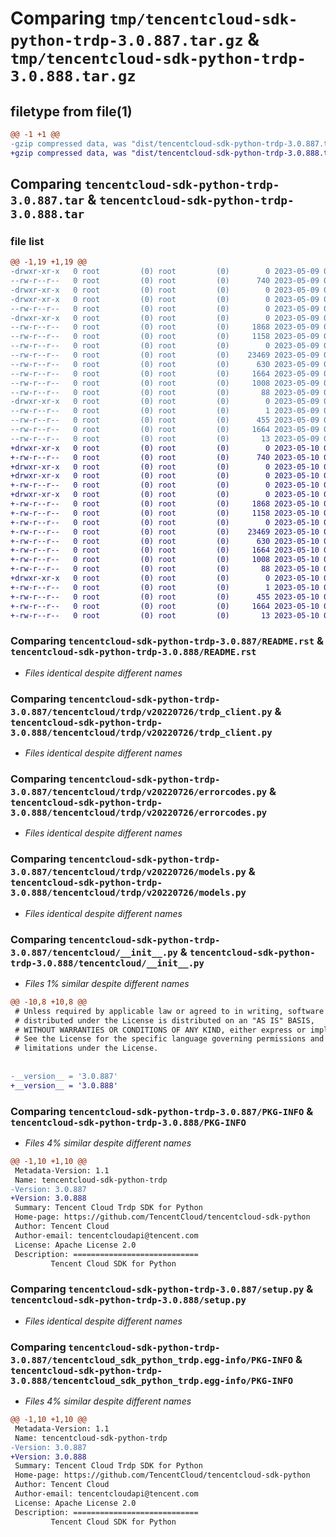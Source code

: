 # Comparing `tmp/tencentcloud-sdk-python-trdp-3.0.887.tar.gz` & `tmp/tencentcloud-sdk-python-trdp-3.0.888.tar.gz`

## filetype from file(1)

```diff
@@ -1 +1 @@
-gzip compressed data, was "dist/tencentcloud-sdk-python-trdp-3.0.887.tar", last modified: Tue May  9 03:23:43 2023, max compression
+gzip compressed data, was "dist/tencentcloud-sdk-python-trdp-3.0.888.tar", last modified: Wed May 10 02:58:13 2023, max compression
```

## Comparing `tencentcloud-sdk-python-trdp-3.0.887.tar` & `tencentcloud-sdk-python-trdp-3.0.888.tar`

### file list

```diff
@@ -1,19 +1,19 @@
-drwxr-xr-x   0 root         (0) root         (0)        0 2023-05-09 03:23:43.000000 tencentcloud-sdk-python-trdp-3.0.887/
--rw-r--r--   0 root         (0) root         (0)      740 2023-05-09 03:23:43.000000 tencentcloud-sdk-python-trdp-3.0.887/README.rst
-drwxr-xr-x   0 root         (0) root         (0)        0 2023-05-09 03:23:43.000000 tencentcloud-sdk-python-trdp-3.0.887/tencentcloud/
-drwxr-xr-x   0 root         (0) root         (0)        0 2023-05-09 03:23:43.000000 tencentcloud-sdk-python-trdp-3.0.887/tencentcloud/trdp/
--rw-r--r--   0 root         (0) root         (0)        0 2023-05-09 03:23:43.000000 tencentcloud-sdk-python-trdp-3.0.887/tencentcloud/trdp/__init__.py
-drwxr-xr-x   0 root         (0) root         (0)        0 2023-05-09 03:23:43.000000 tencentcloud-sdk-python-trdp-3.0.887/tencentcloud/trdp/v20220726/
--rw-r--r--   0 root         (0) root         (0)     1868 2023-05-09 03:23:43.000000 tencentcloud-sdk-python-trdp-3.0.887/tencentcloud/trdp/v20220726/trdp_client.py
--rw-r--r--   0 root         (0) root         (0)     1158 2023-05-09 03:23:43.000000 tencentcloud-sdk-python-trdp-3.0.887/tencentcloud/trdp/v20220726/errorcodes.py
--rw-r--r--   0 root         (0) root         (0)        0 2023-05-09 03:23:43.000000 tencentcloud-sdk-python-trdp-3.0.887/tencentcloud/trdp/v20220726/__init__.py
--rw-r--r--   0 root         (0) root         (0)    23469 2023-05-09 03:23:43.000000 tencentcloud-sdk-python-trdp-3.0.887/tencentcloud/trdp/v20220726/models.py
--rw-r--r--   0 root         (0) root         (0)      630 2023-05-09 03:23:43.000000 tencentcloud-sdk-python-trdp-3.0.887/tencentcloud/__init__.py
--rw-r--r--   0 root         (0) root         (0)     1664 2023-05-09 03:23:43.000000 tencentcloud-sdk-python-trdp-3.0.887/PKG-INFO
--rw-r--r--   0 root         (0) root         (0)     1008 2023-05-09 03:23:43.000000 tencentcloud-sdk-python-trdp-3.0.887/setup.py
--rw-r--r--   0 root         (0) root         (0)       88 2023-05-09 03:23:43.000000 tencentcloud-sdk-python-trdp-3.0.887/setup.cfg
-drwxr-xr-x   0 root         (0) root         (0)        0 2023-05-09 03:23:43.000000 tencentcloud-sdk-python-trdp-3.0.887/tencentcloud_sdk_python_trdp.egg-info/
--rw-r--r--   0 root         (0) root         (0)        1 2023-05-09 03:23:43.000000 tencentcloud-sdk-python-trdp-3.0.887/tencentcloud_sdk_python_trdp.egg-info/dependency_links.txt
--rw-r--r--   0 root         (0) root         (0)      455 2023-05-09 03:23:43.000000 tencentcloud-sdk-python-trdp-3.0.887/tencentcloud_sdk_python_trdp.egg-info/SOURCES.txt
--rw-r--r--   0 root         (0) root         (0)     1664 2023-05-09 03:23:43.000000 tencentcloud-sdk-python-trdp-3.0.887/tencentcloud_sdk_python_trdp.egg-info/PKG-INFO
--rw-r--r--   0 root         (0) root         (0)       13 2023-05-09 03:23:43.000000 tencentcloud-sdk-python-trdp-3.0.887/tencentcloud_sdk_python_trdp.egg-info/top_level.txt
+drwxr-xr-x   0 root         (0) root         (0)        0 2023-05-10 02:58:13.000000 tencentcloud-sdk-python-trdp-3.0.888/
+-rw-r--r--   0 root         (0) root         (0)      740 2023-05-10 02:58:13.000000 tencentcloud-sdk-python-trdp-3.0.888/README.rst
+drwxr-xr-x   0 root         (0) root         (0)        0 2023-05-10 02:58:13.000000 tencentcloud-sdk-python-trdp-3.0.888/tencentcloud/
+drwxr-xr-x   0 root         (0) root         (0)        0 2023-05-10 02:58:13.000000 tencentcloud-sdk-python-trdp-3.0.888/tencentcloud/trdp/
+-rw-r--r--   0 root         (0) root         (0)        0 2023-05-10 02:58:13.000000 tencentcloud-sdk-python-trdp-3.0.888/tencentcloud/trdp/__init__.py
+drwxr-xr-x   0 root         (0) root         (0)        0 2023-05-10 02:58:13.000000 tencentcloud-sdk-python-trdp-3.0.888/tencentcloud/trdp/v20220726/
+-rw-r--r--   0 root         (0) root         (0)     1868 2023-05-10 02:58:13.000000 tencentcloud-sdk-python-trdp-3.0.888/tencentcloud/trdp/v20220726/trdp_client.py
+-rw-r--r--   0 root         (0) root         (0)     1158 2023-05-10 02:58:13.000000 tencentcloud-sdk-python-trdp-3.0.888/tencentcloud/trdp/v20220726/errorcodes.py
+-rw-r--r--   0 root         (0) root         (0)        0 2023-05-10 02:58:13.000000 tencentcloud-sdk-python-trdp-3.0.888/tencentcloud/trdp/v20220726/__init__.py
+-rw-r--r--   0 root         (0) root         (0)    23469 2023-05-10 02:58:13.000000 tencentcloud-sdk-python-trdp-3.0.888/tencentcloud/trdp/v20220726/models.py
+-rw-r--r--   0 root         (0) root         (0)      630 2023-05-10 02:58:13.000000 tencentcloud-sdk-python-trdp-3.0.888/tencentcloud/__init__.py
+-rw-r--r--   0 root         (0) root         (0)     1664 2023-05-10 02:58:13.000000 tencentcloud-sdk-python-trdp-3.0.888/PKG-INFO
+-rw-r--r--   0 root         (0) root         (0)     1008 2023-05-10 02:58:13.000000 tencentcloud-sdk-python-trdp-3.0.888/setup.py
+-rw-r--r--   0 root         (0) root         (0)       88 2023-05-10 02:58:13.000000 tencentcloud-sdk-python-trdp-3.0.888/setup.cfg
+drwxr-xr-x   0 root         (0) root         (0)        0 2023-05-10 02:58:13.000000 tencentcloud-sdk-python-trdp-3.0.888/tencentcloud_sdk_python_trdp.egg-info/
+-rw-r--r--   0 root         (0) root         (0)        1 2023-05-10 02:58:13.000000 tencentcloud-sdk-python-trdp-3.0.888/tencentcloud_sdk_python_trdp.egg-info/dependency_links.txt
+-rw-r--r--   0 root         (0) root         (0)      455 2023-05-10 02:58:13.000000 tencentcloud-sdk-python-trdp-3.0.888/tencentcloud_sdk_python_trdp.egg-info/SOURCES.txt
+-rw-r--r--   0 root         (0) root         (0)     1664 2023-05-10 02:58:13.000000 tencentcloud-sdk-python-trdp-3.0.888/tencentcloud_sdk_python_trdp.egg-info/PKG-INFO
+-rw-r--r--   0 root         (0) root         (0)       13 2023-05-10 02:58:13.000000 tencentcloud-sdk-python-trdp-3.0.888/tencentcloud_sdk_python_trdp.egg-info/top_level.txt
```

### Comparing `tencentcloud-sdk-python-trdp-3.0.887/README.rst` & `tencentcloud-sdk-python-trdp-3.0.888/README.rst`

 * *Files identical despite different names*

### Comparing `tencentcloud-sdk-python-trdp-3.0.887/tencentcloud/trdp/v20220726/trdp_client.py` & `tencentcloud-sdk-python-trdp-3.0.888/tencentcloud/trdp/v20220726/trdp_client.py`

 * *Files identical despite different names*

### Comparing `tencentcloud-sdk-python-trdp-3.0.887/tencentcloud/trdp/v20220726/errorcodes.py` & `tencentcloud-sdk-python-trdp-3.0.888/tencentcloud/trdp/v20220726/errorcodes.py`

 * *Files identical despite different names*

### Comparing `tencentcloud-sdk-python-trdp-3.0.887/tencentcloud/trdp/v20220726/models.py` & `tencentcloud-sdk-python-trdp-3.0.888/tencentcloud/trdp/v20220726/models.py`

 * *Files identical despite different names*

### Comparing `tencentcloud-sdk-python-trdp-3.0.887/tencentcloud/__init__.py` & `tencentcloud-sdk-python-trdp-3.0.888/tencentcloud/__init__.py`

 * *Files 1% similar despite different names*

```diff
@@ -10,8 +10,8 @@
 # Unless required by applicable law or agreed to in writing, software
 # distributed under the License is distributed on an "AS IS" BASIS,
 # WITHOUT WARRANTIES OR CONDITIONS OF ANY KIND, either express or implied.
 # See the License for the specific language governing permissions and
 # limitations under the License.
 
 
-__version__ = '3.0.887'
+__version__ = '3.0.888'
```

### Comparing `tencentcloud-sdk-python-trdp-3.0.887/PKG-INFO` & `tencentcloud-sdk-python-trdp-3.0.888/PKG-INFO`

 * *Files 4% similar despite different names*

```diff
@@ -1,10 +1,10 @@
 Metadata-Version: 1.1
 Name: tencentcloud-sdk-python-trdp
-Version: 3.0.887
+Version: 3.0.888
 Summary: Tencent Cloud Trdp SDK for Python
 Home-page: https://github.com/TencentCloud/tencentcloud-sdk-python
 Author: Tencent Cloud
 Author-email: tencentcloudapi@tencent.com
 License: Apache License 2.0
 Description: ============================
         Tencent Cloud SDK for Python
```

### Comparing `tencentcloud-sdk-python-trdp-3.0.887/setup.py` & `tencentcloud-sdk-python-trdp-3.0.888/setup.py`

 * *Files identical despite different names*

### Comparing `tencentcloud-sdk-python-trdp-3.0.887/tencentcloud_sdk_python_trdp.egg-info/PKG-INFO` & `tencentcloud-sdk-python-trdp-3.0.888/tencentcloud_sdk_python_trdp.egg-info/PKG-INFO`

 * *Files 4% similar despite different names*

```diff
@@ -1,10 +1,10 @@
 Metadata-Version: 1.1
 Name: tencentcloud-sdk-python-trdp
-Version: 3.0.887
+Version: 3.0.888
 Summary: Tencent Cloud Trdp SDK for Python
 Home-page: https://github.com/TencentCloud/tencentcloud-sdk-python
 Author: Tencent Cloud
 Author-email: tencentcloudapi@tencent.com
 License: Apache License 2.0
 Description: ============================
         Tencent Cloud SDK for Python
```

